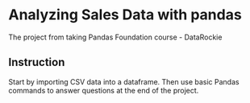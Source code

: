 # Analyzing Sales Data with pandas
The project from taking Pandas Foundation course - DataRockie
## Instruction
Start by importing CSV data into a dataframe. Then use basic Pandas commands to answer questions at the end of the project.

